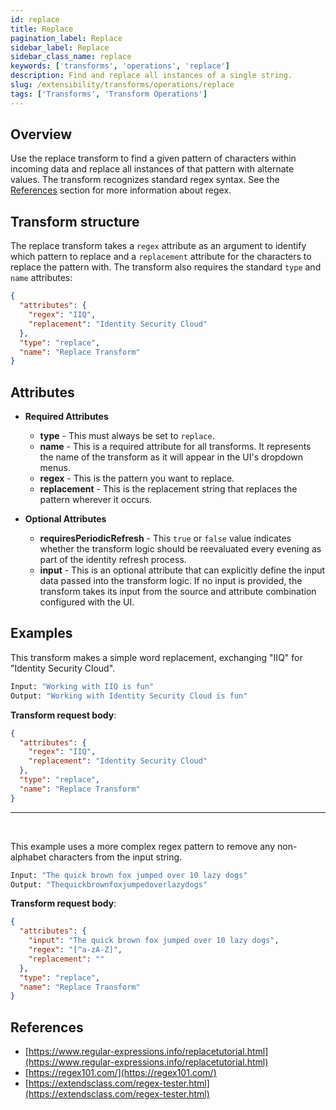 ```yaml
---
id: replace
title: Replace
pagination_label: Replace
sidebar_label: Replace
sidebar_class_name: replace
keywords: ['transforms', 'operations', 'replace']
description: Find and replace all instances of a single string.
slug: /extensibility/transforms/operations/replace
tags: ['Transforms', 'Transform Operations']
---
```


## Overview

Use the replace transform to find a given pattern of characters within incoming data and replace all instances of that pattern with alternate values. The transform recognizes standard regex syntax. See the [References](#references) section for more information about regex.

## Transform structure

The replace transform takes a `regex` attribute as an argument to identify which pattern to replace and a `replacement` attribute for the characters to replace the pattern with. The transform also requires the standard `type` and `name` attributes:

```json
{
  "attributes": {
    "regex": "IIQ",
    "replacement": "Identity Security Cloud"
  },
  "type": "replace",
  "name": "Replace Transform"
}
```

## Attributes

- **Required Attributes**

  - **type** - This must always be set to `replace`.
  - **name** - This is a required attribute for all transforms. It represents the name of the transform as it will appear in the UI's dropdown menus.
  - **regex** - This is the pattern you want to replace.
  - **replacement** - This is the replacement string that replaces the pattern wherever it occurs.

- **Optional Attributes**
  - **requiresPeriodicRefresh** - This `true` or `false` value indicates whether the transform logic should be reevaluated every evening as part of the identity refresh process.
  - **input** - This is an optional attribute that can explicitly define the input data passed into the transform logic. If no input is provided, the transform takes its input from the source and attribute combination configured with the UI.

## Examples

This transform makes a simple word replacement, exchanging "IIQ" for "Identity Security Cloud".

```bash
Input: "Working with IIQ is fun"
Output: "Working with Identity Security Cloud is fun"
```

**Transform request body**:

```json
{
  "attributes": {
    "regex": "IIQ",
    "replacement": "Identity Security Cloud"
  },
  "type": "replace",
  "name": "Replace Transform"
}
```

---

<p>&nbsp;</p>

This example uses a more complex regex pattern to remove any non-alphabet characters from the input string.

```bash
Input: "The quick brown fox jumped over 10 lazy dogs"
Output: "Thequickbrownfoxjumpedoverlazydogs"
```

**Transform request body**:

```json
{
  "attributes": {
    "input": "The quick brown fox jumped over 10 lazy dogs",
    "regex": "[^a-zA-Z]",
    "replacement": ""
  },
  "type": "replace",
  "name": "Replace Transform"
}
```

## References

- [https://www.regular-expressions.info/replacetutorial.html](https://www.regular-expressions.info/replacetutorial.html)
- [https://regex101.com/](https://regex101.com/)
- [https://extendsclass.com/regex-tester.html](https://extendsclass.com/regex-tester.html)
